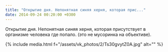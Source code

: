 ```yaml
---
title: "Открытие дня. Непонятная синяя херня, которая прис..."
date: 2014-09-24 00:20:00 +0300
---
```


Открытие дня. Непонятная синяя херня, которая присутствует в организме человека где попало. (это не мусоринка на объективе).

{% include media.html f="/assets/vk_photos/2/Ts30gvytZ0A.jpg" alt="" %}
